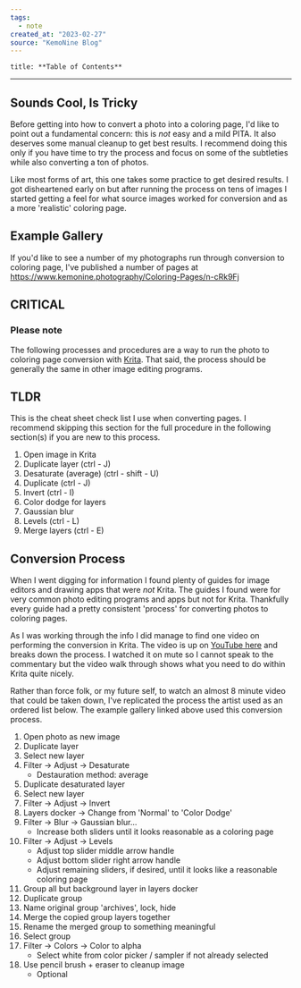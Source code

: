```yaml
---
tags:
  - note
created_at: "2023-02-27"
source: "KemoNine Blog"
---
```


```table-of-contents
title: **Table of Contents**
```

---

## Sounds Cool, Is Tricky

Before getting into how to convert a photo into a coloring page, I'd like to point out a fundamental concern: this is _not_ easy and a mild PITA. It also deserves some manual cleanup to get best results. I recommend doing this only if you have time to try the process and focus on some of the subtleties while also converting a ton of photos.

Like most forms of art, this one takes some practice to get desired results. I got disheartened early on but after running the process on tens of images I started getting a feel for what source images worked for conversion and as a more 'realistic' coloring page.


## Example Gallery

If you'd like to see a number of my photographs run through conversion to coloring page, I've published a number of pages at <https://www.kemonine.photography/Coloring-Pages/n-cRk9Fj>


## CRITICAL


### Please note

The following processes and procedures are a way to run the photo to coloring page conversion with [Krita](https://krita.org/). That said, the process should be generally the same in other image editing programs.


## TLDR

This is the cheat sheet check list I use when converting pages. I recommend skipping this section for the full procedure in the following section(s) if you are new to this process.

1.  Open image in Krita
2.  Duplicate layer (ctrl - J)
3.  Desaturate (average) (ctrl - shift - U)
4.  Duplicate (ctrl - J)
5.  Invert (ctrl - I)
6.  Color dodge for layers
7.  Gaussian blur
8.  Levels (ctrl - L)
9.  Merge layers (ctrl - E)


## Conversion Process

When I went digging for information I found plenty of guides for image editors and drawing apps that were _not_ Krita. The guides I found were for very common photo editing programs and apps but not for Krita. Thankfully every guide had a pretty consistent 'process' for converting photos to coloring pages.

As I was working through the info I did manage to find one video on performing the conversion in Krita. The video is up on [YouTube here](https://www.youtube.com/watch?v=lgj0WPlwMGI) and breaks down the process. I watched it on mute so I cannot speak to the commentary but the video walk through shows what you need to do within Krita quite nicely.

Rather than force folk, or my future self, to watch an almost 8 minute video that could be taken down, I've replicated the process the artist used as an ordered list below. The example gallery linked above used this conversion process.

1.  Open photo as new image
2.  Duplicate layer
3.  Select new layer
4.  Filter -&gt; Adjust -&gt; Desaturate
    -   Destauration method: average
5.  Duplicate desaturated layer
6.  Select new layer
7.  Filter -&gt; Adjust -&gt; Invert
8.  Layers docker -&gt; Change from 'Normal' to 'Color Dodge'
9.  Filter -&gt; Blur -&gt; Gaussian blur...
    -   Increase both sliders until it looks reasonable as a coloring page
10. Filter -&gt; Adjust -&gt; Levels
    -   Adjust top slider middle arrow handle
    -   Adjust bottom slider right arrow handle
    -   Adjust remaining sliders, if desired,  until it looks like a reasonable coloring page
11. Group all but background layer in layers docker
12. Duplicate group
13. Name original group 'archives', lock, hide
14. Merge the copied group layers together
15. Rename the merged group to something meaningful
16. Select group
17. Filter -&gt; Colors -&gt; Color to alpha
    -   Select white from color picker / sampler if not already selected
18. Use pencil brush + eraser to cleanup image
    -   Optional
